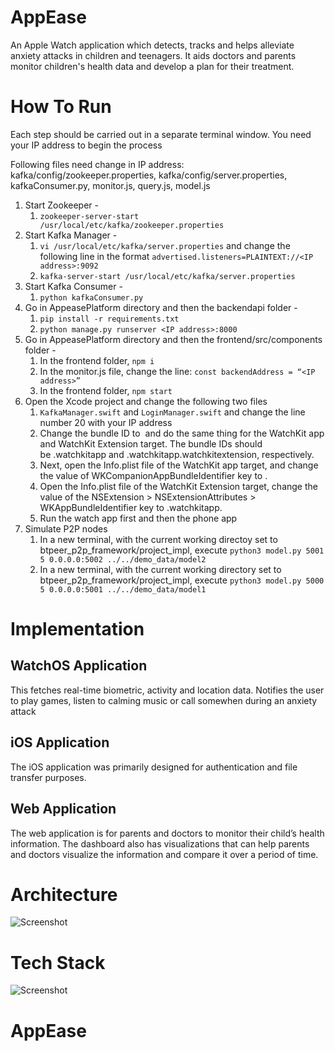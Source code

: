 # AppEase
An Apple Watch application which detects, tracks and helps alleviate anxiety attacks in children and teenagers. It aids doctors and parents monitor children's health data and develop a plan for their treatment.

# How To Run
Each step should be carried out in a separate terminal window. You need your IP address to begin the process

Following files need change in IP address: kafka/config/zookeeper.properties, kafka/config/server.properties, kafkaConsumer.py, monitor.js, query.js, model.js 

1. Start Zookeeper - 
    1. `zookeeper-server-start /usr/local/etc/kafka/zookeeper.properties`
2. Start Kafka Manager -
    1. `vi /usr/local/etc/kafka/server.properties` and change the following line in the format `advertised.listeners=PLAINTEXT://<IP address>:9092`
    2. `kafka-server-start /usr/local/etc/kafka/server.properties`
3. Start Kafka Consumer -
    1. `python kafkaConsumer.py`
4. Go in AppeasePlatform directory and then the backendapi folder -
    1. `pip install -r requirements.txt`
    2. `python manage.py runserver <IP address>:8000`
5. Go in AppeasePlatform directory and then the frontend/src/components folder -
    1. In the frontend folder, `npm i`
    2. In the monitor.js file, change the line: `const backendAddress = “<IP address>”`
    3. In the frontend folder, `npm start`
6. Open the Xcode project and change the following two files
    1. `KafkaManager.swift` and `LoginManager.swift` and change the line number 20 with your IP address
    2.  Change the bundle ID to <Your iOS app bundle ID> and do the same thing for the WatchKit app and WatchKit Extension target. The bundle IDs should be <Your iOS app bundle ID>.watchkitapp and <Your iOS app bundle ID>.watchkitapp.watchkitextension, respectively.
    3. Next, open the Info.plist file of the WatchKit app target, and change the value of WKCompanionAppBundleIdentifier key to <Your iOS app bundle ID>.
    4. Open the Info.plist file of the WatchKit Extension target, change the value of the NSExtension > NSExtensionAttributes > WKAppBundleIdentifier key to <Your iOS app bundle ID>.watchkitapp.
    5. Run the watch app first and then the phone app
7. Simulate P2P nodes
    1. In a new terminal, with the current working directoy set to btpeer_p2p_framework/project_impl, execute ``python3 model.py 5001 5 0.0.0.0:5002 ../../demo_data/model2``
    2. In a new terminal, with the current working directory set to btpeer_p2p_framework/project_impl, execute ``python3 model.py 5000 5 0.0.0.0:5001 ../../demo_data/model1``

# Implementation

## WatchOS Application

This fetches real-time biometric, activity and location data. Notifies the user to play games, listen to calming music or call somewhen during an anxiety attack

## iOS Application

The iOS application was primarily designed for authentication and file transfer purposes.

## Web Application

The web application is for parents and doctors to monitor their child’s health information. The dashboard also has visualizations that can help parents and doctors visualize the information and compare it over a period of time. 

# Architecture
![Screenshot](artchitecutre_appease.png)

# Tech Stack

![Screenshot](techsatck.png)


# AppEase
